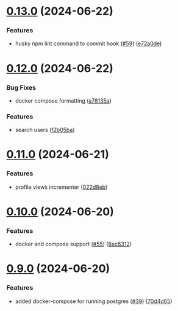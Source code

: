 # [0.13.0](https://github.com/EddieHubCommunity/CreatorsRegistry/compare/v0.12.0...v0.13.0) (2024-06-22)


### Features

* husky npm lint command to commit hook ([#59](https://github.com/EddieHubCommunity/CreatorsRegistry/issues/59)) ([e72a0de](https://github.com/EddieHubCommunity/CreatorsRegistry/commit/e72a0deee3bc127519ab08b017bd0e89175659c1))



# [0.12.0](https://github.com/EddieHubCommunity/CreatorsRegistry/compare/v0.11.0...v0.12.0) (2024-06-22)


### Bug Fixes

* docker compose formatting ([a78135a](https://github.com/EddieHubCommunity/CreatorsRegistry/commit/a78135a7bf128f99ef4dcbcf59900541616cc3ee))


### Features

* search users ([f2b05ba](https://github.com/EddieHubCommunity/CreatorsRegistry/commit/f2b05ba4546a9334ab081f83e157a5696fecf327))



# [0.11.0](https://github.com/EddieHubCommunity/CreatorsRegistry/compare/v0.10.0...v0.11.0) (2024-06-21)


### Features

* profile views incrementer ([022d8eb](https://github.com/EddieHubCommunity/CreatorsRegistry/commit/022d8eba202a718cbc53e2b119d651637e79179e))



# [0.10.0](https://github.com/EddieHubCommunity/CreatorsRegistry/compare/v0.9.0...v0.10.0) (2024-06-20)


### Features

* docker and compose support ([#55](https://github.com/EddieHubCommunity/CreatorsRegistry/issues/55)) ([6ec6312](https://github.com/EddieHubCommunity/CreatorsRegistry/commit/6ec6312eccbfa82d1c8ea18f0482c5eb1d109bc7))



# [0.9.0](https://github.com/EddieHubCommunity/CreatorsRegistry/compare/v0.8.1...v0.9.0) (2024-06-20)


### Features

* added docker-compose for running postgres ([#39](https://github.com/EddieHubCommunity/CreatorsRegistry/issues/39)) ([70d4d65](https://github.com/EddieHubCommunity/CreatorsRegistry/commit/70d4d652879235461e8a44aa5d0c67131d93e8af))



